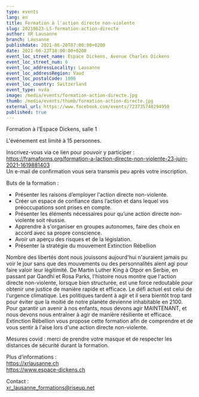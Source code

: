 ```yaml
---
type: events
lang: en
title: Formation à l'action directe non-violente
slug: 20210623-LS-formation-action-directe
author: XR Lausanne
branch: Lausanne
publishdate: 2021-06-20T07:00:00+0200
date: 2021-06-23T18:00:00+0200
event_loc_street_name: Espace Dickens, Avenue Charles Dickens
event_loc_street_num: 6
event_loc_addressLocality: Lausanne
event_loc_addressRegion: Vaud
event_loc_postalCode: 1006
event_loc_country: Switzerland
event_type: nvda
image: /media/events/formation-action-directe.jpg
thumb: /media/events/thumb/formation-action-directe.jpg
external_url: https://www.facebook.com/events/723735748294958
published: true
---
```

Formation à l'Espace Dickens, salle 1

L'événement est limité à 15 personnes.

Inscrivez-vous via ce lien pour pouvoir y participer :\
<https://framaforms.org/formation-a-laction-directe-non-violente-23-juin-2021-1619881403>\
Un e-mail de confirmation vous sera transmis peu après votre inscription.

Buts de la formation :
- Présenter les raisons d’employer l'action directe non-violente.
- Créer un espace de confiance dans l’action et dans lequel vos préoccupations sont prises en compte.
- Présenter les éléments nécessaires pour qu’une action directe non-violente soit réussie.
- Apprendre à s'organiser en groupes autonomes, faire des choix en accord avec sa propre conscience.
- Avoir un aperçu des risques et de la législation.
- Présenter la stratégie du mouvement Extinction Rébellion 
  
Nombre des libertés dont nous jouissons aujourd'hui n'auraient jamais pu voir le jour sans que des mouvements ou des personnalités aient agi pour faire valoir leur légitimité. De Martin Luther King à Otpor en Serbie, en passant par Gandhi et Rosa Parks, l'histoire nous montre que l'action directe non-violente, lorsque bien structurée, est une force redoutable pour obtenir une justice de manière rapide et efficace. Le défi actuel est celui de l'urgence climatique. Les politiques tardent à agir et il sera bientôt trop tard pour éviter que la moitié de notre planète devienne inhabitable en 2100. Pour garantir un avenir à nos enfants, nous devons agir MAINTENANT, et nous devons nous entraîner à agir de manière résiliente et efficace. Extinction Rébellion vous propose cette formation afin de comprendre et de vous sentir à l'aise lors d'une action directe non-violente.

Mesures covid : merci de prendre votre masque et de respecter les distances de sécurité durant la formation.

Plus d’informations :\
<https://xrlausanne.ch>\
<https://www.espace-dickens.ch>

Contact :\
[xr_lausanne_formations@riseup.net](mailto:xr_lausanne_formations@riseup.net)

